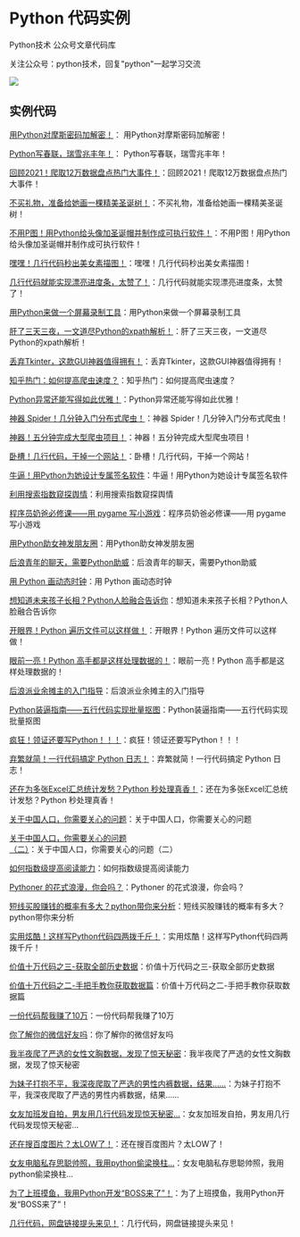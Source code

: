 # Python 代码实例

Python技术 公众号文章代码库


关注公众号：python技术，回复"python"一起学习交流

![](http://favorites.ren/assets/images/python.jpg)


## 实例代码

[用Python对摩斯密码加解密！](https://github.com/JustDoPython/python-examples/tree/master/xianhuan/morse)： 用Python对摩斯密码加解密！

[Python写春联，瑞雪兆丰年！](https://github.com/JustDoPython/python-examples/tree/master/xianhuan/couplets)： Python写春联，瑞雪兆丰年！

[回顾2021！爬取12万数据盘点热门大事件！](https://github.com/JustDoPython/python-examples/tree/master/xianhuan/weibohot)：回顾2021！爬取12万数据盘点热门大事件！

[不买礼物，准备给她画一棵精美圣诞树！](https://github.com/JustDoPython/python-examples/tree/master/xianhuan/christmastree)：不买礼物，准备给她画一棵精美圣诞树！

[不用P图！用Python给头像加圣诞帽并制作成可执行软件！](https://github.com/JustDoPython/python-examples/tree/master/xianhuan/christmashat)：不用P图！用Python给头像加圣诞帽并制作成可执行软件！

[嘿嘿！几行代码秒出美女素描图！](https://github.com/JustDoPython/python-examples/tree/master/xianhuan/pencilimg)：嘿嘿！几行代码秒出美女素描图！

[几行代码就能实现漂亮进度条，太赞了！](https://github.com/JustDoPython/python-examples/tree/master/xianhuan/tqdm)：几行代码就能实现漂亮进度条，太赞了！

[用Python来做一个屏幕录制工具](https://github.com/JustDoPython/python-examples/tree/master/xianhuan/videorecord)：用Python来做一个屏幕录制工具

[肝了三天三夜，一文道尽Python的xpath解析！](https://github.com/JustDoPython/python-examples/tree/master/xianhuan/xpath)：肝了三天三夜，一文道尽Python的xpath解析！

[丢弃Tkinter，这款GUI神器值得拥有！](https://github.com/JustDoPython/python-examples/tree/master/xianhuan/gooey)：丢弃Tkinter，这款GUI神器值得拥有！

[知乎热门：如何提高爬虫速度？](https://github.com/JustDoPython/python-examples/tree/master/xianhuan/spiderspeed)：知乎热门：如何提高爬虫速度？

[Python异常还能写得如此优雅！](https://github.com/JustDoPython/python-examples/tree/master/xianhuan/retry)：Python异常还能写得如此优雅！

[神器 Spider！几分钟入门分布式爬虫！](https://github.com/JustDoPython/python-examples/tree/master/xianhuan/disspider)：神器 Spider！几分钟入门分布式爬虫！

[神器！五分钟完成大型爬虫项目！](https://github.com/JustDoPython/python-examples/tree/master/xianhuan/airspider)：神器！五分钟完成大型爬虫项目！

[卧槽！几行代码，干掉一个网站！](https://github.com/JustDoPython/python-examples/tree/master/xianhuan/gengif)：卧槽！几行代码，干掉一个网站！

[牛逼！用Python为她设计专属签名软件](https://github.com/JustDoPython/python-examples/tree/master/xianhuan/artname)：牛逼！用Python为她设计专属签名软件

[利用搜索指数窥探舆情](https://github.com/JustDoPython/python-examples/tree/master/xianhuan/bdindex)：利用搜索指数窥探舆情

[程序员奶爸必修课——用 pygame 写小游戏](https://github.com/JustDoPython/python-examples/tree/master/xianhuan/circlegame)：程序员奶爸必修课——用 pygame 写小游戏

[用Python助女神发朋友圈](https://github.com/JustDoPython/python-examples/tree/master/xianhuan/cut-pic)：用Python助女神发朋友圈

[后浪青年的聊天，需要Python助威](https://github.com/JustDoPython/python-examples/tree/master/xianhuan/doutu)：后浪青年的聊天，需要Python助威

[用 Python 画动态时钟](https://github.com/JustDoPython/python-examples/tree/master/xianhuan/drawclock)：用 Python 画动态时钟

[想知道未来孩子长相？Python人脸融合告诉你](https://github.com/JustDoPython/python-examples/tree/master/xianhuan/facemerge)：想知道未来孩子长相？Python人脸融合告诉你

[开眼界！Python 遍历文件可以这样做！](https://github.com/JustDoPython/python-examples/tree/master/xianhuan/glob)：开眼界！Python 遍历文件可以这样做！

[眼前一亮！Python 高手都是这样处理数据的！](https://github.com/JustDoPython/python-examples/tree/master/xianhuan/glom)：眼前一亮！Python 高手都是这样处理数据的！

[后浪派业余摊主的入门指导](https://github.com/JustDoPython/python-examples/tree/master/xianhuan/hotsell)：后浪派业余摊主的入门指导

[Python装逼指南——五行代码实现批量抠图](https://github.com/JustDoPython/python-examples/tree/master/xianhuan/koutu)：Python装逼指南——五行代码实现批量抠图

[疯狂！领证还要写Python！！！](https://github.com/JustDoPython/python-examples/tree/master/xianhuan/lingzheng)：疯狂！领证还要写Python！！！

[弃繁就简！一行代码搞定 Python 日志！](https://github.com/JustDoPython/python-examples/tree/master/xianhuan/loguru)：弃繁就简！一行代码搞定 Python 日志！

[还在为多张Excel汇总统计发愁？Python 秒处理真香！](https://github.com/JustDoPython/python-examples/tree/master/xianhuan/pandasexcel)：还在为多张Excel汇总统计发愁？Python 秒处理真香！

[关于中国人口，你需要关心的问题](https://github.com/JustDoPython/python-examples/tree/master/xianhuan/populationone)：关于中国人口，你需要关心的问题

[关于中国人口，你需要关心的问题（二）](https://github.com/JustDoPython/python-examples/tree/master/xianhuan/populationtwo)：关于中国人口，你需要关心的问题（二）

[如何指数级提高阅读能力](https://github.com/JustDoPython/python-examples/tree/master/xianhuan/readwc)：如何指数级提高阅读能力

[Pythoner 的花式浪漫，你会吗？](https://github.com/JustDoPython/python-examples/tree/master/xianhuan/sds)：Pythoner 的花式浪漫，你会吗？

[短线买股赚钱的概率有多大？python带你来分析](https://github.com/JustDoPython/python-examples/tree/master/xianhuan/shortstock)：短线买股赚钱的概率有多大？python带你来分析

[实用炫酷！这样写Python代码四两拨千斤！](https://github.com/JustDoPython/python-examples/tree/master/xianhuan/smartcode)：实用炫酷！这样写Python代码四两拨千斤！

[价值十万代码之三-获取全部历史数据](https://github.com/JustDoPython/python-examples/tree/master/xianhuan/stockhisinfo)：价值十万代码之三-获取全部历史数据

[价值十万代码之二-手把手教你获取数据篇](https://github.com/JustDoPython/python-examples/tree/master/xianhuan/stockinfo)：价值十万代码之二-手把手教你获取数据篇

[一份代码帮我赚了10万](https://github.com/JustDoPython/python-examples/tree/master/xianhuan/stockreport)：一份代码帮我赚了10万

[你了解你的微信好友吗](https://github.com/JustDoPython/python-examples/tree/master/xianhuan/wxfriends)：你了解你的微信好友吗

[我半夜爬了严选的女性文胸数据，发现了惊天秘密](https://github.com/JustDoPython/python-examples/tree/master/xianhuan/yanxuanbra)：我半夜爬了严选的女性文胸数据，发现了惊天秘密

[为妹子打抱不平，我深夜爬取了严选的男性内裤数据，结果……](https://github.com/JustDoPython/python-examples/tree/master/xianhuan/yanxuanbriefs)：为妹子打抱不平，我深夜爬取了严选的男性内裤数据，结果……

[女友加班发自拍，男友用几行代码发现惊天秘密...](https://github.com/JustDoPython/python-examples/tree/master/xianhuan/picinfo)：女友加班发自拍，男友用几行代码发现惊天秘密...

[还在搜百度图片？太LOW了！](https://github.com/JustDoPython/python-examples/tree/master/xianhuan/wbpic)：还在搜百度图片？太LOW了！

[女友电脑私存思聪帅照，我用python偷梁换柱...](https://github.com/JustDoPython/python-examples/tree/master/xianhuan/changeFace)：女友电脑私存思聪帅照，我用python偷梁换柱...

[为了上班摸鱼，我用Python开发“BOSS来了”！](https://github.com/JustDoPython/python-examples/tree/master/xianhuan/bosscoming)：为了上班摸鱼，我用Python开发“BOSS来了”！

[几行代码，网盘链接提头来见！](https://github.com/JustDoPython/python-examples/tree/master/xianhuan/panextract)：几行代码，网盘链接提头来见！










